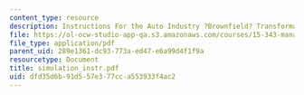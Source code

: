 ```yaml
---
content_type: resource
description: Instructions For the Auto Industry ?Brownfield? Transformation Simulation
file: https://ol-ocw-studio-app-qa.s3.amazonaws.com/courses/15-343-managing-transformations-in-work-organizations-and-society-spring-2002/dfd35d6b91d557e377cca553933f4ac2_simulation_instr.pdf
file_type: application/pdf
parent_uid: 289e1361-dc93-773a-ed47-e6a99d4f1f9a
resourcetype: Document
title: simulation_instr.pdf
uid: dfd35d6b-91d5-57e3-77cc-a553933f4ac2
---
```

